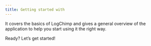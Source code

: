 ```yaml
---
title: Getting started with
---
```


It covers the basics of LogChimp and gives a general overview of the application to help you start using it the right way.

Ready? Let’s get started!
